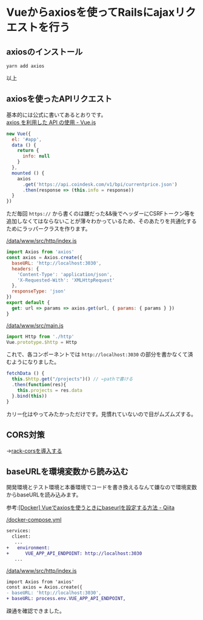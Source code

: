 # Vueからaxiosを使ってRailsにajaxリクエストを行う

## axiosのインストール

```
yarn add axios
```

以上

## axiosを使ったAPIリクエスト

基本的には公式に書いてあるとおりです。  
[axios を利用した API の使用 - Vue.js](https://jp.vuejs.org/v2/cookbook/using-axios-to-consume-apis.html)

```javascript
new Vue({
  el: '#app',
  data () {
    return {
      info: null
    }
  },
  mounted () {
    axios
      .get('https://api.coindesk.com/v1/bpi/currentprice.json')
      .then(response => (this.info = response))
  }
})
```

ただ毎回 `https://` から書くのは嫌だった&&後でヘッダーにCSRFトークン等を追加しなくてはならないことが薄々わかっているため、そのあたりを共通化するためにラッパークラスを作ります。

[/data/www/src/http/index.js](https://github.com/perpouh/post-mortem/blob/master/data/www/src/http/index.js)

```javascript
import Axios from 'axios'
const axios = Axios.create({
  baseURL: 'http://localhost:3030',
  headers: {
    'Content-Type': 'application/json',
    'X-Requested-With': 'XMLHttpRequest'
  },
  responseType: 'json'
})
export default {
  get: url => params => axios.get(url, { params: { params } })
}
```

[/data/www/src/main.js](https://github.com/perpouh/post-mortem/blob/master/data/www/src/main.js)

```javascript
import Http from './http'
Vue.prototype.$http = Http
```

これで、各コンポーネントでは `http://localhost:3030` の部分を書かなくて済むようになりました。

```javascript
fetchData () {
  this.$http.get("/projects")() // ←pathで書ける
  .then(function(res){
    this.projects = res.data
  }.bind(this))
}
```

カリー化はやってみたかっただけです。見慣れていないので目がムズムズする。

## CORS対策

→[rack-corsを導入する](/post-mortem/rails/rack-corsを導入する)

## baseURLを環境変数から読み込む

開発環境とテスト環境と本番環境でコードを書き換えるなんて嫌なので環境変数からbaseURLを読み込みます。

参考:[[Docker] Vueでaxiosを使うときにbaseurlを設定する方法 - Qiita](https://qiita.com/tatsumi44/items/177b3b09a8b5ce6ca971)

[/docker-compose.yml](https://github.com/perpouh/post-mortem/blob/master/docker-compose.yml)

```diff
services:
  client:
   ...
+   environment:
+      VUE_APP_API_ENDPOINT: http://localhost:3030
   ...
```

[/data/www/src/http/index.js](https://github.com/perpouh/post-mortem/blob/master/data/www/src/http/index.js)

```diff
import Axios from 'axios'
const axios = Axios.create({
- baseURL: 'http://localhost:3030',
+ baseURL: process.env.VUE_APP_API_ENDPOINT,
```

疎通を確認できました。